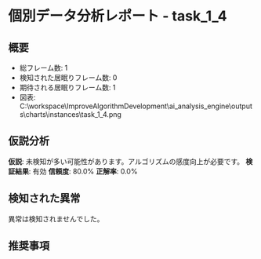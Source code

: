 # 個別データ分析レポート - task_1_4

## 概要
- 総フレーム数: 1
- 検知された居眠りフレーム数: 0
- 期待される居眠りフレーム数: 1
 - 図表: C:\workspace\ImproveAlgorithmDevelopment\ai_analysis_engine\outputs\charts\instances\task_1_4.png

## 仮説分析
**仮説**: 未検知が多い可能性があります。アルゴリズムの感度向上が必要です。
**検証結果**: 有効
**信頼度**: 80.0%
**正解率**: 0.0%

## 検知された異常

異常は検知されませんでした。

## 推奨事項
